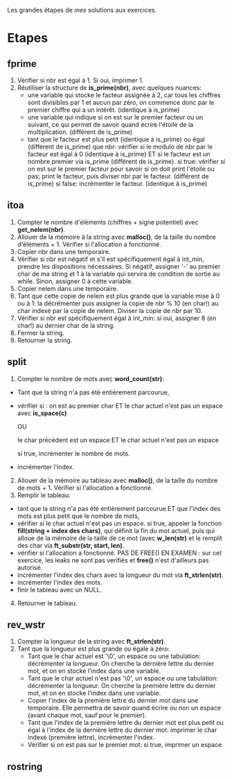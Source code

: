 Les grandes étapes de *mes* solutions aux exercices.

# Etapes
## fprime
1. Vérifier si nbr est égal à 1. Si oui, imprimer 1.
2. Réutiliser la structure de **is_prime(nbr)**, avec quelques nuances:
   - une variable qui stocke le facteur assignée à 2, car tous les chiffres sont divisibles par 1 et aucun par zéro, on commence donc par le premier chiffre qui a un intérêt. (identique à is_prime)
   - une variable qui indique si on est sur le premier facteur ou un suivant, ce qui permet de savoir quand écrire l'étoile de la multiplication. (différent de is_prime)
   - tant que le facteur est plus petit (identique à is_prime) ou égal (différent de is_prime) que nbr: vérifier si le modulo de nbr par le facteur est égal à 0 (identique à is_prime) ET si le facteur est un nombre premier via is_prime (différent de is_prime).
     si true: vérifier si on est sur le premier facteur pour savoir si on doit print l'étoile ou pas; print le facteur, puis diviser nbr par le facteur. (différent de is_prime)
     si false: incrémenter le facteur. (identique à is_prime)
     
## itoa
1. Compter le nombre d'éléments (chiffres + signe potentiel) avec **get_nelem(nbr)**.
2. Allouer de la mémoire à la string avec **malloc()**, de la taille du nombre d'éléments + 1. Vérifier si l'allocation a fonctionné.
3. Copier nbr dans une temporaire.
4. Vérifier si nbr est négatif et s'il est spécifiquement égal à int_min, prendre les dispositions nécessaires. Si négatif, assigner '-' au premier char de ma string et 1 à la variable qui servira de condition de sortie au while. Sinon, assigner 0 à cette variable.
5. Copier nelem dans une temporaire.
6. Tant que cette copie de nelem est plus grande que la variable mise à 0 ou à 1: la décrémenter puis assigner la copie de nbr % 10 (en char!) au char indexé par la copie de nelem. Diviser la copie de nbr par 10.
7. Vérifier si nbr est spécifiquement égal à int_min: si oui, assigner 8 (en char!) au dernier char de la string.
8. Fermer la string.
9. Retourner la string.

## split
1. Compter le nombre de mots avec **word_count(str)**:
  - Tant que la string n'a pas été entièrement parcourue,
  - vérifier si : 
      on est au premier char ET le char actuel n'est pas un espace avec **is_space(c)**
      
      OU

      le char précédent est un espace ET le char actuel n'est pas un espace

      si true, incrémenter le nombre de mots.
  - incrémenter l'index.
2. Allouer de la mémoire au tableau avec **malloc()**, de la taille du nombre de mots + 1. Vérifier si l'allocation a fonctionné.
3. Remplir le tableau:
  - tant que la string n'a pas été entièrement parcourue ET que l'index des mots est plus petit que le nombre de mots,
  - vérifier si le char actuel n'est pas un espace.
    si true, appeler la fonction **fill(string + index des chars)**, qui définit la fin du mot actuel, puis qui alloue de la mémoire de la taille de ce mot (avec **w_len(str)** et le remplit des char via **ft_substr(str, start, len)**.
  - vérifier si l'allocation a fonctionné. PAS DE FREE() EN EXAMEN : sur cet exercice, les leaks ne sont pas verifiés et **free()** n'est d'ailleurs pas autorisé.
  - incrémenter l'index des chars avec la longueur du mot via **ft_strlen(str)**.
  - incrémenter l'index des mots.
  - finir le tableau avec un NULL.
4. Retourner le tableau.

## rev_wstr
1. Compter la longueur de la string avec **ft_strlen(str)**.
2. Tant que la longueur est plus grande ou égale à zéro:
   - Tant que le char actuel est '\0', un espace ou une tabulation: décrémenter la longueur. On cherche la dernière lettre du dernier mot, et on en stocke l'index dans une variable.
   - Tant que le char actuel n'est pas '\0', un espace ou une tabulation: décrémenter la longueur. On cherche la première lettre du dernier mot, et on en stocke l'index dans une variable.
   - Copier l'index de la première lettre du dernier mot dans une temporaire. Elle permettra de savoir quand écrire ou non un espace (avant chaque mot, sauf pour le premier).
   - Tant que l'index de la première lettre du dernier mot est plus petit ou égal à l'index de la dernière lettre du dernier mot: imprimer le char indexé (première lettre), incrémenter l'index.
   - Vérifier si on est pas sur le premier mot: si true, imprimer un espace.

## rostring
